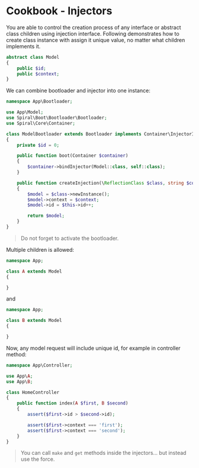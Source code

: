 # Cookbook - Injectors
You are able to control the creation process of any interface or abstract class 
children using injection interface. Following demonstrates how to create class
instance with assign it unique value, no matter what children implements it.

```php
abstract class Model
{
    public $id;
    public $context;
}
```

We can combine bootloader and injector into one instance:

```php
namespace App\Bootloader;

use App\Model;
use Spiral\Boot\Bootloader\Bootloader;
use Spiral\Core\Container;

class ModelBootloader extends Bootloader implements Container\InjectorInterface, Container\SingletonInterface
{
    private $id = 0;

    public function boot(Container $container)
    {
        $container->bindInjector(Model::class, self::class);
    }

    public function createInjection(\ReflectionClass $class, string $context = null)
    {
        $model = $class->newInstance();
        $model->context = $context;
        $model->id = $this->id++;

        return $model;
    }
}
```

> Do not forget to activate the bootloader.

Multiple children is allowed:

```php
namespace App;

class A extends Model
{

}
```

and 

```php
namespace App;

class B extends Model
{

}
```

Now, any model request will include unique id, for example in controller method:

```php
namespace App\Controller;

use App\A;
use App\B;

class HomeController
{
    public function index(A $first, B $second)
    {
        assert($first->id > $second->id);

        assert($first->context === 'first');
        assert($first->context === 'second');
    }
}
```

> You can call `make` and `get` methods inside the injectors... but instead use the force. 
